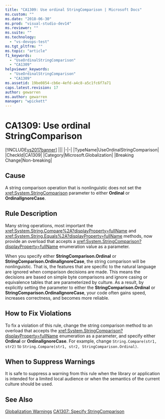 ```yaml
---
title: "CA1309: Use ordinal StringComparison | Microsoft Docs"
ms.custom: ""
ms.date: "2018-06-30"
ms.prod: "visual-studio-dev14"
ms.reviewer: ""
ms.suite: ""
ms.technology:
  - "vs-devops-test"
ms.tgt_pltfrm: ""
ms.topic: "article"
f1_keywords:
  - "UseOrdinalStringComparison"
  - "CA1309"
helpviewer_keywords:
  - "UseOrdinalStringComparison"
  - "CA1309"
ms.assetid: 19be0854-cb6e-4efd-a4c8-a5c1fc6f7a71
caps.latest.revision: 17
author: gewarren
ms.author: gewarren
manager: "wpickett"
---
```

# CA1309: Use ordinal StringComparison
[!INCLUDE[vs2017banner](../includes/vs2017banner.md)]
|||
|-|-|
|TypeName|UseOrdinalStringComparison|
|CheckId|CA1309|
|Category|Microsoft.Globalization|
|Breaking Change|Non-breaking|

## Cause
 A string comparison operation that is nonlinguistic does not set the <xref:System.StringComparison> parameter to either **Ordinal** or **OrdinalIgnoreCase**.

## Rule Description
 Many string operations, most important the <xref:System.String.Compare%2A?displayProperty=fullName> and <xref:System.String.Equals%2A?displayProperty=fullName> methods, now provide an overload that accepts a <xref:System.StringComparison?displayProperty=fullName> enumeration value as a parameter.

 When you specify either **StringComparison.Ordinal** or **StringComparison.OrdinalIgnoreCase**, the string comparison will be nonlinguistic. That is, the features that are specific to the natural language are ignored when comparison decisions are made. This means the decisions are based on simple byte comparisons and ignore casing or equivalence tables that are parameterized by culture. As a result, by explicitly setting the parameter to either the **StringComparison.Ordinal** or **StringComparison.OrdinalIgnoreCase**, your code often gains speed, increases correctness, and becomes more reliable.

## How to Fix Violations
 To fix a violation of this rule, change the string comparison method to an overload that accepts the <xref:System.StringComparison?displayProperty=fullName> enumeration as a parameter, and specify either **Ordinal** or **OrdinalIgnoreCase**. For example, change `String.Compare(str1, str2)` to `String.Compare(str1, str2, StringComparison.Ordinal)`.

## When to Suppress Warnings
 It is safe to suppress a warning from this rule when the library or application is intended for a limited local audience or when the semantics of the current culture should be used.

## See Also
 [Globalization Warnings](../code-quality/globalization-warnings.md)
 [CA1307: Specify StringComparison](../code-quality/ca1307-specify-stringcomparison.md)



